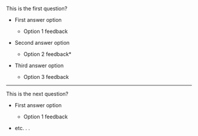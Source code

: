 This is the first question?

* First answer option
  
  * Option 1 feedback

* Second answer option
  
  * Option 2 feedback* 
  
* Third answer option
  
  * Option 3 feedback

---

This is the next question?

* First answer option
  
  * Option 1 feedback

* etc. . .